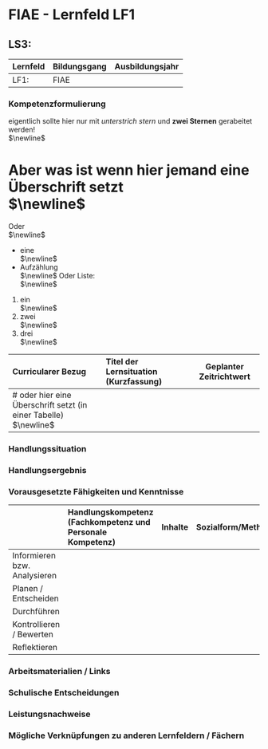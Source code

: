 # FIAE - Lernfeld LF1

## LS3: <!--titelLernsitation--><!--titelLernsitation-->

| Lernfeld | Bildungsgang | Ausbildungsjahr |
| :--- | :--- | :---: |
| LF1:</br> | FIAE | <!--aj--><!--aj--> |

### Kompetenzformulierung

<!--Kompetenzformulierung-->
eigentlich sollte hier nur mit _unterstrich_ *stern* und **zwei Sternen** gerabeitet werden!<br/>$\newline$
# Aber was ist wenn hier jemand eine Überschrift setzt<br/>$\newline$
Oder <br/>$\newline$
- eine<br/>$\newline$
- Aufzählung<br/>$\newline$
Oder Liste:<br/>$\newline$
1. ein<br/>$\newline$
2. zwei<br/>$\newline$
3. drei<br/>$\newline$
<!--Kompetenzformulierung-->

| Curricularer Bezug | Titel der Lernsituation (Kurzfassung) | Geplanter Zeitrichtwert |
| :--- | :--- | :---: |
| <!--curricularerBezug--># oder hier eine Überschrift setzt (in einer Tabelle)<br/>$\newline$<!--curricularerBezug-->| <!--lsKurzfassung--><!--lsKurzfassung--> | <!--lsZeit--><!--lsZeit--> |

### Handlungssituation

### Handlungsergebnis

<div style="page-break-after: always;"></div>

### Vorausgesetzte Fähigkeiten und Kenntnisse

| | Handlungskompetenz</br>(Fachkompetenz und Personale Kompetenz) | Inhalte | Sozialform/Methoden |
| :--- | :--- | :--- | :--- |
| Informieren bzw. Analysieren |  | |  |
| Planen / Entscheiden | |  |  |
| Durchführen | | |  |
| Kontrollieren / Bewerten | | |  |
| Reflektieren |  | | |

### Arbeitsmaterialien / Links

### Schulische Entscheidungen

### Leistungsnachweise

### Mögliche Verknüpfungen zu anderen Lernfeldern / Fächern
